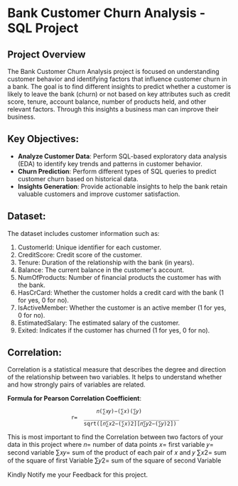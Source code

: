 # Bank Customer Churn Analysis - SQL Project

## Project Overview
The Bank Customer Churn Analysis project is focused on understanding customer behavior and identifying factors that influence customer churn in a bank. The goal is to find different insights to predict whether a customer is likely to leave the bank (churn) or not based on key attributes such as credit score, tenure, account balance, number of products held, and other relevant factors. Through this insights a business man can improve their business.

## Key Objectives:
* **Analyze Customer Data**: Perform SQL-based exploratory data analysis (EDA) to identify key trends and patterns in customer behavior.
* **Churn Prediction**: Perform different types of SQL queries to predict customer churn based on historical data.
* **Insights Generation**: Provide actionable insights to help the bank retain valuable customers and improve customer satisfaction.

## Dataset:
The dataset includes customer information such as:

1. CustomerId: Unique identifier for each customer.
2. CreditScore: Credit score of the customer.
3. Tenure: Duration of the relationship with the bank (in years).
4. Balance: The current balance in the customer's account.
5. NumOfProducts: Number of financial products the customer has with the bank.
6. HasCrCard: Whether the customer holds a credit card with the bank (1 for yes, 0 for no).
7. IsActiveMember: Whether the customer is an active member (1 for yes, 0 for no).
8. EstimatedSalary: The estimated salary of the customer.
9. Exited: Indicates if the customer has churned (1 for yes, 0 for no).

## Correlation:
Correlation is a statistical measure that describes the degree and direction of the relationship between two variables. It helps to understand whether and how strongly pairs of variables are related.

**Formula for Pearson Correlation Coefficient**:
```
                            𝑛(∑𝑥𝑦)−(∑𝑥)(∑𝑦)
                    r=  ______________________________
                        sqrt([𝑛∑𝑥2−(∑𝑥)2][𝑛∑𝑦2−(∑𝑦)2])
```
This is most important to find the Correlation between two factors of your data in this project
where
    𝑛= number of data points
    𝑥= first variable
    𝑦= second variable
    ∑𝑥𝑦= sum of the product of each pair of 𝑥 and 𝑦
    ∑𝑥2= sum of the square of first Variable 
    ∑𝑦2= sum of the square of second Variable 

Kindly Notify me your Feedback for this project.
